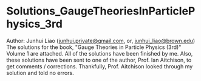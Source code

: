 # Solutions_GaugeTheoriesInParticlePhysics_3rd
Author: Junhui Liao (junhui.private@gmail.com, or, junhui_liao@brown.edu)
The solutions for the book, "Gauge Theories in Particle Physics (3rd)" Volume 1 are attached. All of the solutions have been finished by me. Also, these solutions have been sent to one of the author, Prof. Ian Aitchison, to get comments / corrections. Thankfully, Prof. Aitchison looked through my solution and told no errors.
